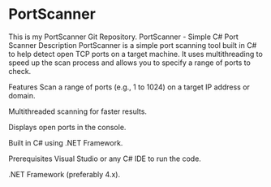 # PortScanner
This is my PortScanner Git Repository.
PortScanner - Simple C# Port Scanner
Description
PortScanner is a simple port scanning tool built in C# to help detect open TCP ports on a target machine. It uses multithreading to speed up the scan process and allows you to specify a range of ports to check.

Features
Scan a range of ports (e.g., 1 to 1024) on a target IP address or domain.

Multithreaded scanning for faster results.

Displays open ports in the console.

Built in C# using .NET Framework.

Prerequisites
Visual Studio or any C# IDE to run the code.

.NET Framework (preferably 4.x).

